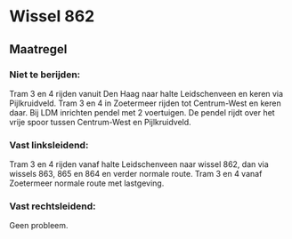 # Wissel 862
## Maatregel
### Niet te berijden:
Tram 3 en 4 rijden vanuit Den Haag naar halte Leidschenveen en keren via Pijlkruidveld.
Tram 3 en 4 in Zoetermeer rijden tot Centrum-West en keren daar.
Bij LDM inrichten pendel met 2 voertuigen. De pendel rijdt over het vrije spoor tussen Centrum-West en Pijlkruidveld.
### Vast linksleidend:
Tram 3 en 4 rijden vanaf halte Leidschenveen naar wissel 862, dan via wissels 863, 865 en 864 en verder normale route.
Tram 3 en 4 vanaf Zoetermeer normale route met lastgeving.
### Vast rechtsleidend:
Geen probleem.
